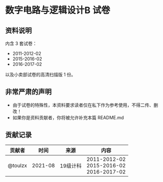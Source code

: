 # 数字电路与逻辑设计B 试卷

## 资料说明

内含 3 套试卷：

- 2011-2012-02
- 2015-2016-02
- 2016-2017-02

以及小卖部试卷的高清扫描版 1 份。

## 非常严肃的声明

- 由于试卷的特殊性，本资料要求读者仅在私下作为参考使用，不得二传、删改！
- 如果你是资料贡献者，你将被允许补充本篇 README.md

## 贡献记录

| 贡献者 | 时间 | 来源 | 内容 |
|-------------------|:--------:|:--------:|:----------:|
|   @toulzx    |  2021-08  | 19级计科 | 2011-2012-02</br>2015-2016-02</br> 2016-2017-02|
